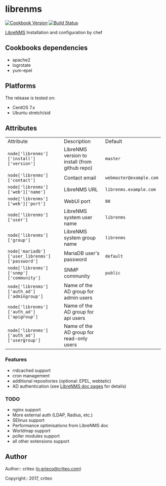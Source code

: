 # librenms

[![Cookbook Version][cookbook_version]][cookbook]
[![Build Status][build_status]][build_status]

[LibreNMS](http://www.librenms.org/)
Installation and configuration by chef

## Cookbooks dependencies
* apache2
* logrotate
* yum-epel

## Platforms
The release is tested on:
* CentOS 7.x
* Ubuntu stretch/sid

## Attributes
<table>
  <tr>
    <td>Attribute</td>
    <td>Description</td>
    <td>Default</td>
  </tr>
  <tr>
    <td><code>node['librenms']['install']['version']</code></td>
    <td>LibreNMS version to install (from github repo)</td>
    <td><code>master</code></td>
  </tr>
  <tr>
    <td><code>node['librenms']['contact']</code></td>
    <td>Contact email</td>
    <td><code>webmaster@example.com</code></td>
  </tr>
  <tr>
    <td><code>node['librenms']['web']['name']</code></td>
    <td>LibreNMS URL</td>
    <td><code>librenms.example.com</code></td>
  </tr>
  <tr>
    <td><code>node['librenms']['web']['port']</code></td>
    <td>WebUI port</td>
    <td><code>80</code></td>
  </tr>
  <tr>
    <td><code>node['librenms']['user']</code></td>
    <td>LibreNMS system user name</td>
    <td><code>librenms</code></td>
  </tr>
  <tr>
    <td><code>node['librenms']['group']</code></td>
    <td>LibreNMS system group name</td>
    <td><code>librenms</code></td>
  </tr>
  <tr>
    <td><code>node['mariadb']['user_librenms']['password']</code></td>
    <td>MariaDB user's password</td>
    <td><code>default</code></td>
  </tr>
  <tr>
    <td><code>node['librenms']['snmp']['community']</code></td>
    <td>SNMP community</td>
    <td><code>public</code></td>
  </tr>
  <tr>
    <td><code>node['librenms']['auth_ad']['admingroup']</code></td>
    <td>Name of the AD group for admin users</td>
    <td><code></code></td>
  </tr>
  <tr>
    <td><code>node['librenms']['auth_ad']['apigroup']</code></td>
    <td>Name of the AD group for api users</td>
    <td><code></code></td>
  </tr>
  <tr>
    <td><code>node['librenms']['auth_ad']['usergroup']</code></td>
    <td>Name of the AD group for read-only users</td>
    <td><code></code></td>
  </tr>
</table>

### Features
- rrdcached support
- cron management
- additional repositories (optional: EPEL, webtatic)
- AD authentication (see [LibreNMS doc pages](https://docs.librenms.org/#Extensions/Authentication/#active-directory-authentication) for details)


### TODO
- nginx support
- More external auth (LDAP, Radius, etc.)
- SElinux support
- Performance optimisations from LibreNMS doc
- Worldmap support
- poller modules support
- all other extensions support

## Author
Author:: criteo (n.grieco@criteo.com)

Copyright:: 2017, criteo


[build_status]:             https://api.travis-ci.org/criteo-cookbooks/librenms.svg?branch=master
[cookbook_version]:         https://img.shields.io/cookbook/v/librenms.svg
[cookbook]:                 https://supermarket.chef.io/cookbooks/librenms
